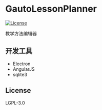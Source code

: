 # GautoLessonPlanner
[![License](http://img.shields.io/:license-lgplv3-blue.svg)](http://www.gnu.org/licenses/lgpl-3.0.html)

教学方法编辑器

## 开发工具
- Electron
- AngularJS
- sqlite3

## License
LGPL-3.0

